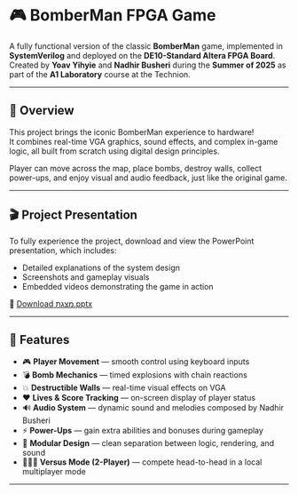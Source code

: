 # 🎮 BomberMan FPGA Game

A fully functional version of the classic **BomberMan** game, implemented in **SystemVerilog** and deployed on the **DE10-Standard Altera FPGA Board**.  
Created by **Yoav Yihyie** and **Nadhir Busheri** during the **Summer of 2025** as part of the **A1 Laboratory** course at the Technion.

---

## 🧩 Overview

This project brings the iconic BomberMan experience to hardware!  
It combines real-time VGA graphics, sound effects, and complex in-game logic, all built from scratch using digital design principles.

Player can move across the map, place bombs, destroy walls, collect power-ups, and enjoy visual and audio feedback, just like the original game.

---

## 🎬 Project Presentation

To fully experience the project, download and view the PowerPoint presentation, which includes:
- Detailed explanations of the system design  
- Screenshots and gameplay visuals  
- Embedded videos demonstrating the game in action  

📂 [Download מצגת.pptx](./מצגת.pptx)

---

## 🚀 Features

- 🎮 **Player Movement** — smooth control using keyboard inputs  
- 💣 **Bomb Mechanics** — timed explosions with chain reactions  
- 💥 **Destructible Walls** — real-time visual effects on VGA  
- ❤️ **Lives & Score Tracking** — on-screen display of player status  
- 🔊 **Audio System** — dynamic sound and melodies composed by Nadhir Busheri
- ⚡ **Power-Ups** — gain extra abilities and bonuses during gameplay 
- 🧠 **Modular Design** — clean separation between logic, rendering, and sound
- 🧑‍🤝‍🧑 **Versus Mode (2-Player)** — compete head-to-head in a local multiplayer mode 

---
